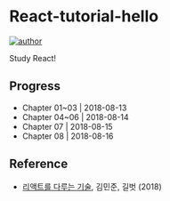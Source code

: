 # React-tutorial-hello
[![author](https://img.shields.io/badge/author-greatfarmer-f28da5.svg)](https://github.com/greatfarmer)

Study React!

## Progress
- Chapter 01~03 | 2018-08-13
- Chapter 04~06 | 2018-08-14
- Chapter 07 | 2018-08-15
- Chapter 08 | 2018-08-16

## Reference
- [리액트를 다루는 기술](http://www.gilbut.co.kr/book/bookView.aspx?bookcode=BN002044&page=1&TF=T), 김민준, 길벗 (2018)
